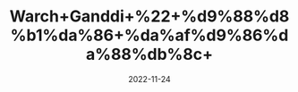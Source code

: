 ---
title: 'Warch+Ganddi+%22+%d9%88%d8%b1%da%86+%da%af%d9%86%da%88%db%8c+'
date: '2022-11-24' 
metatag: '' 
inventory: '0' 
draft: false 
# meta description 
shortDescripton: ''
description: 'Herbs+%d8%ac%da%91%db%8c+%d8%a8%d9%88%d9%b9%db%8c'
longdescription: ''
tags: ''
brand: ''
subCategory: ''
unit: '10 gm-Pk'
sellCount: '0'
featured: False
# product Price
price: '30.0'
# Product Short Description
shortDescription: ''
productID: '439463F8-3B4A-ED11-996A-005056B3A416'
type: 'products'
category: 'Herbs+%d8%ac%da%91%db%8c+%d8%a8%d9%88%d9%b9%db%8c' 
thumnailproduct: 'https://eraconnect.blob.core.windows.net/product-images/aminsaddiquidawakhana/9a7b8142-d533-46e4-ab86-3cbea4c3e7ab.webp' 
images:
  - image: 'https://eraconnect.blob.core.windows.net/product-images/aminsaddiquidawakhana/9a7b8142-d533-46e4-ab86-3cbea4c3e7ab.webp'  
Variants:
---
